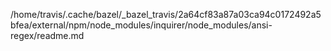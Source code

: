 /home/travis/.cache/bazel/_bazel_travis/2a64cf83a87a03ca94c0172492a5bfea/external/npm/node_modules/inquirer/node_modules/ansi-regex/readme.md